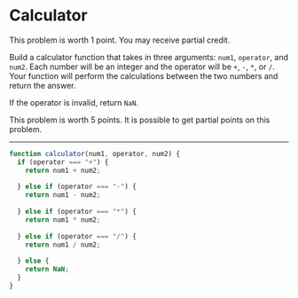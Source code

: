 # Calculator

This problem is worth 1 point. You may receive partial credit.

Build a calculator function that takes in three arguments: `num1`, `operator`, and `num2`. Each number will be an integer and the operator will be `+`, `-`, `*`, or `/`. Your function will perform the calculations between the two numbers and return the answer.

If the operator is invalid, return `NaN`.

This problem is worth 5 points. It is possible to get partial points on this problem.

---

```js
function calculator(num1, operator, num2) {
  if (operator === "+") {
    return num1 + num2;
  
  } else if (operator === "-") {
    return num1 - num2;
    
  } else if (operator === "*") {
    return num1 * num2;
  
  } else if (operator === "/") {
    return num1 / num2;
  
  } else {
    return NaN;
  }
}

```
